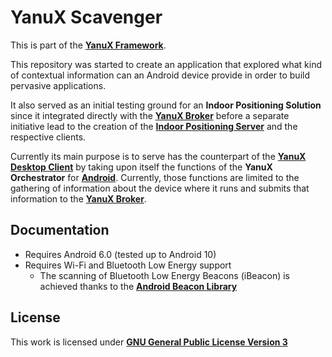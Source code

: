 # YanuX Scavenger
This is part of the [__YanuX Framework__](https://yanux-framework.github.io/).

This repository was started to create an application that explored what kind of contextual information can an Android device provide in order to build pervasive applications.

It also served as an initial testing ground for an __Indoor Positioning Solution__ since it integrated directly with the [__YanuX Broker__](https://github.com/YanuX-Framework/YanuX-Broker) before a separate initiative lead to the creation of the [__Indoor Positioning Server__](https://github.com/YanuX-Framework/YanuX-IPSServer) and the respective clients.

Currently its main purpose is to serve has the counterpart of the [__YanuX Desktop Client__](https://github.com/YanuX-Framework/YanuX-DesktopClient) by taking upon itself the functions of the __YanuX Orchestrator__ for [__Android__](https://www.android.com/). Currently, those functions are limited to the gathering of information about the device where it runs and submits that information to the [__YanuX Broker__](https://github.com/YanuX-Framework/YanuX-Broker).

## Documentation
- Requires Android 6.0 (tested up to Android 10)
- Requires Wi-Fi and Bluetooth Low Energy support
	- The scanning of Bluetooth Low Energy Beacons (iBeacon) is achieved thanks to the [__Android Beacon Library__](https://github.com/AltBeacon/android-beacon-library)

## License
This work is licensed under [__GNU General Public License Version 3__](LICENSE)
